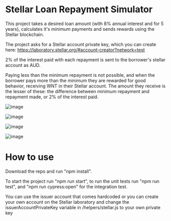 # Stellar Loan Repayment Simulator

This project takes a desired loan amount (with 8% annual interest and for 5 years), calculates it's minimum payments and sends rewards using the Stellar blockchain.

The project asks for a Stellar account private key, which you can create here: https://laboratory.stellar.org/#account-creator?network=test

2% of the interest paid with each repayment is sent to the borrower's stellar account as AUD.

Paying less than the minimum repayment is not possible, and when the borrower pays more than the minimum they are rewarded for good behavior, receiving WNT in their Stellar account. The amount they receive is the lesser of these: the difference between minimum repayment and repayment made, or 2% of the interest paid.

![image](https://user-images.githubusercontent.com/56001809/144936567-12410161-8a59-4820-a4fa-3ce542a2d621.png)

![image](https://user-images.githubusercontent.com/56001809/144936610-e4120b30-59d0-4d4c-a5e0-5799a064e6c3.png)

![image](https://user-images.githubusercontent.com/56001809/144936661-c60f06db-7601-4521-ab64-6c88e99fc6b5.png)

![image](https://user-images.githubusercontent.com/56001809/144936696-c767ca5b-abe8-465a-86c0-ac3c63a39d01.png)

# How to use

Download the repo and run "npm install".

To start the project run "npm run start", to run the unit tests run "npm run test", and "npm run cypress:open" for the integration test.

You can use the issuer account that comes hardcoded or you can create your own account on the Stellar laboratory and change the issuerAccountPrivateKey variable in /helpers/stellar.js to your own private key
